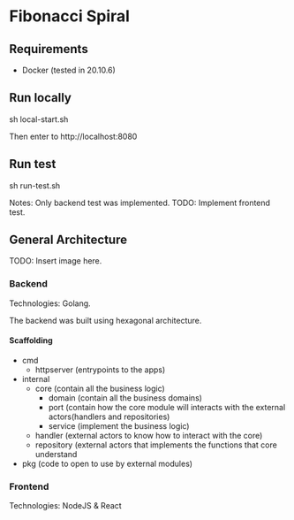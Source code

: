 # Fibonacci Spiral

## Requirements

- Docker (tested in 20.10.6)

## Run locally

sh local-start.sh

Then enter to http://localhost:8080

## Run test

sh run-test.sh 

Notes: Only backend test was implemented. TODO: Implement frontend test.

## General Architecture

TODO: Insert image here.

### Backend

Technologies: Golang.

The backend was built using hexagonal architecture.

#### Scaffolding
- cmd 
  - httpserver (entrypoints to the apps) 
- internal
  - core (contain all the business logic)
    - domain (contain all the business domains)
    - port (contain how the core module will interacts with the external actors(handlers and repositories)
    - service (implement the business logic)
  - handler (external actors to know how to interact with the core)
  - repository (external actors that implements the functions that core understand
- pkg (code to open to use by external modules)

### Frontend

Technologies: NodeJS & React



